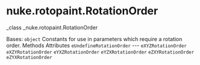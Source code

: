 # nuke.rotopaint.RotationOrder
_class _nuke.rotopaint.RotationOrder

Bases: `object`
Constants for use in parameters which require a rotation order.
Methods
Attributes
`eUndefineRotationOrder` ---
`eXYZRotationOrder`
`eXZYRotationOrder`
`eYXZRotationOrder`
`eYZXRotationOrder`
`eZXYRotationOrder`
`eZYXRotationOrder`